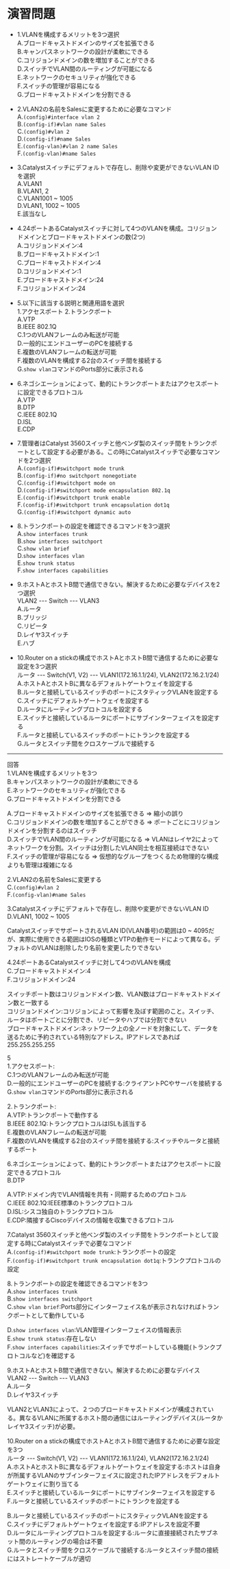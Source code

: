 # 演習問題
- 1.VLANを構成するメリットを3つ選択  
A.ブロードキャストドメインのサイズを拡張できる  
B.キャンパスネットワークの設計が柔軟にできる  
C.コリジョンドメインの数を増加することができる  
D.スイッチでVLAN間のルーティングが可能になる  
E.ネットワークのセキュリティが強化できる  
F.スイッチの管理が容易になる  
G.ブロードキャストドメインを分割できる

- 2.VLAN2の名前をSalesに変更するために必要なコマンド  
A.`(config)#interface vlan 2`  
B.`(config-if)#vlan name Sales`  
C.`(config)#vlan 2`  
D.`(config-if)#name Sales`  
E.`(config-vlan)#vlan 2 name Sales`  
F.`(config-vlan)#name Sales`

- 3.Catalystスイッチにデフォルトで存在し、削除や変更ができないVLAN IDを選択  
A.VLAN1  
B.VLAN1, 2  
C.VLAN1001 ~ 1005  
D.VLAN1, 1002 ~ 1005  
E.該当なし

- 4.24ポートあるCatalystスイッチに対して4つのVLANを構成。コリジョンドメインとブロードキャストドメインの数(2つ)  
A.コリジョンドメイン:4  
B.ブロードキャストドメイン:1  
C.ブロードキャストドメイン:4  
D.コリジョンドメイン:1  
E.ブロードキャストドメイン:24  
F.コリジョンドメイン:24

- 5.以下に該当する説明と関連用語を選択  
1.アクセスポート 2.トランクポート  
A.VTP  
B.IEEE 802.1Q  
C.1つのVLANフレームのみ転送が可能  
D.一般的にエンドユーザーのPCを接続する  
E.複数のVLANフレームの転送が可能  
F.複数のVLANを構成する2台のスイッチ間を接続する  
G.`show vlan`コマンドのPorts部分に表示される

- 6.ネゴシエーションによって、動的にトランクポートまたはアクセスポートに設定できるプロトコル  
A.VTP  
B.DTP  
C.IEEE 802.1Q  
D.ISL  
E.CDP

- 7.管理者はCatalyst 3560スイッチと他ベンダ製のスイッチ間をトランクポートとして設定する必要がある。この時にCatalystスイッチで必要なコマンドを2つ選択  
A.`(config-if)#switchport mode trunk`  
B.`(config-if)#no switchport nonegotiate`  
C.`(config-if)#switchport mode on`  
D.`(config-if)#switchport mode encapsulation 802.1q`  
E.`(config-if)#switchport trunk enable`  
F.`(config-if)#switchport trunk encapsulation dot1q`  
G.`(config-if)#switchport dynamic auto`

- 8.トランクポートの設定を確認できるコマンドを3つ選択  
A.`show interfaces trunk`  
B.`show interfaces switchport`  
C.`show vlan brief`  
D.`show interfaces vlan`  
E.`show trunk status`  
F.`show interfaces capabilities`

- 9.ホストAとホストB間で通信できない。解決するために必要なデバイスを2つ選択  
VLAN2 --- Switch --- VLAN3  
A.ルータ  
B.ブリッジ  
C.リピータ  
D.レイヤ3スイッチ  
E.ハブ

- 10.Router on a stickの構成でホストAとホストB間で通信するために必要な設定を3つ選択  
ルータ --- Switch(V1, V2) --- VLAN1(172.16.1.1/24), VLAN2(172.16.2.1/24)  
A.ホストAとホストBに異なるデフォルトゲートウェイを設定する  
B.ルータと接続しているスイッチのポートにスタティックVLANを設定する  
C.スイッチにデフォルトゲートウェイを設定する  
D.ルータにルーティングプロトコルを設定する  
E.スイッチと接続しているルータにポートにサブインターフェイスを設定する  
F.ルータと接続しているスイッチのポートにトランクを設定する  
G.ルータとスイッチ間をクロスケーブルで接続する

---
回答  
1.VLANを構成するメリットを3つ  
B.キャンパスネットワークの設計が柔軟にできる  
E.ネットワークのセキュリティが強化できる  
G.ブロードキャストドメインを分割できる

A.ブロードキャストドメインのサイズを拡張できる => 縮小の誤り  
C.コリジョンドメインの数を増加することができる => ポートごとにコリジョンドメインを分割するのはスイッチ  
D.スイッチでVLAN間のルーティングが可能になる => VLANはレイヤ2によってネットワークを分割。スイッチは分割したVLAN同士を相互接続はできない  
F.スイッチの管理が容易になる => 仮想的なグループをつくるため物理的な構成よりも管理は複雑になる  

2.VLAN2の名前をSalesに変更する  
C.`(config)#vlan 2`  
F.`(config-vlan)#name Sales`

3.Catalystスイッチにデフォルトで存在し、削除や変更ができないVLAN ID  
D.VLAN1, 1002 ~ 1005

CatalystスイッチでサポートされるVLAN ID(VLAN番号)の範囲は0 ~ 4095だが、実際に使用できる範囲はIOSの種類とVTPの動作モードによって異なる。デフォルトのVLANは削除したり名前を変更したりできない

4.24ポートあるCatalystスイッチに対して4つのVLANを構成  
C.ブロードキャストドメイン:4  
F.コリジョンドメイン:24

スイッチポート数はコリジョンドメイン数、VLAN数はブロードキャストドメイン数と一致する  
コリジョンドメイン:コリジョンによって影響を及ぼす範囲のこと。スイッチ、ルータはポートごとに分割でき、リピータやハブでは分割できない  
ブロードキャストドメイン:ネットワーク上の全ノードを対象にして、データを送るために予約されている特別なアドレス。IPアドレスであれば255.255.255.255

5  
1.アクセスポート:  
C.1つのVLANフレームのみ転送が可能  
D.一般的にエンドユーザーのPCを接続する:クライアントPCやサーバを接続する  
G.`show vlan`コマンドのPorts部分に表示される

2.トランクポート:  
A.VTP:トランクポートで動作する  
B.IEEE 802.1Q:トランクプロトコルはISLも該当する  
E.複数のVLANフレームの転送が可能  
F.複数のVLANを構成する2台のスイッチ間を接続する:スイッチやルータと接続するポート

6.ネゴシエーションによって、動的にトランクポートまたはアクセスポートに設定できるプロトコル  
B.DTP

A.VTP:ドメイン内でVLAN情報を共有・同期するためのプロトコル  
C.IEEE 802.1Q:IEEE標準のトランクプロトコル  
D.ISL:シスコ独自のトランクプロトコル  
E.CDP:隣接するCiscoデバイスの情報を収集できるプロトコル

7.Catalyst 3560スイッチと他ベンダ製のスイッチ間をトランクポートとして設定する時にCatalystスイッチで必要なコマンド  
A.`(config-if)#switchport mode trunk`:トランクポートの設定  
F.`(config-if)#switchport trunk encapsulation dot1q`:トランクプロトコルの設定

8.トランクポートの設定を確認できるコマンドを3つ  
A.`show interfaces trunk`  
B.`show interfaces switchport`  
C.`show vlan brief`:Ports部分にインターフェイス名が表示されなければトランクポートとして動作している

D.`show interfaces vlan`:VLAN管理インターフェイスの情報表示  
E.`show trunk status`:存在しない  
F.`show interfaces capabilities`:スイッチでサポートしている機能(トランクプロトコルなど)を確認する

9.ホストAとホストB間で通信できない。解決するために必要なデバイス  
VLAN2 --- Switch --- VLAN3  
A.ルータ  
D.レイヤ3スイッチ

VLAN2とVLAN3によって、２つのブロードキャストドメインが構成されている。異なるVLANに所属するホスト間の通信にはルーティングデバイス(ルータかレイヤ3スイッチ)が必要。

10.Router on a stickの構成でホストAとホストB間で通信するために必要な設定を3つ  
ルータ --- Switch(V1, V2) --- VLAN1(172.16.1.1/24), VLAN2(172.16.2.1/24)  
A.ホストAとホストBに異なるデフォルトゲートウェイを設定する:ホストは自身が所属するVLANのサブインターフェイスに設定されたIPアドレスをデフォルトゲートウェイに割り当てる  
E.スイッチと接続しているルータにポートにサブインターフェイスを設定する  
F.ルータと接続しているスイッチのポートにトランクを設定する

B.ルータと接続しているスイッチのポートにスタティックVLANを設定する  
C.スイッチにデフォルトゲートウェイを設定する:IPアドレスを設定不要  
D.ルータにルーティングプロトコルを設定する:ルータに直接接続されたサブネット間のルーティングの場合は不要  
G.ルータとスイッチ間をクロスケーブルで接続する:ルータとスイッチ間の接続にはストレートケーブルが適切
